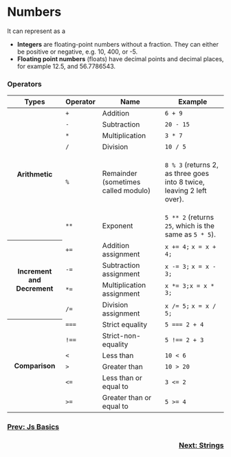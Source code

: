 # Numbers
It can represent as a
- **Integers** are floating-point numbers without a fraction. They can either be positive or negative, e.g. 10, 400, or -5.
- **Floating point numbers** (floats) have decimal points and decimal places, for example 12.5, and 56.7786543.

### Operators
<table class="standard-table">
  <thead>
    <tr>
      <th scope="col">Types</th>
      <th scope="col">Operator</th>
      <th scope="col">Name</th>
      <th scope="col">Example</th>
    </tr>
  </thead>
  <tbody>
    <th rowspan="7">Arithmetic</th>
    <tr>
      <td><code>+</code></td>
      <td>Addition</td>
      <td><code>6 + 9</code></td>
    </tr>
    <tr>
      <td><code>-</code></td>
      <td>Subtraction</td>
      <td><code>20 - 15</code></td>
    </tr>
    <tr>
      <td><code>*</code></td>
      <td>Multiplication</td>
      <td><code>3 * 7</code></td>
    </tr>
    <tr>
      <td><code>/</code></td>
      <td>Division</td>
      <td><code>10 / 5</code></td>
    </tr>
    <tr>
      <td><code>%</code></td>
      <td>Remainder (sometimes called modulo)</td>
      <td>
        <p>
          <code>8 % 3</code> (returns 2, as three goes into 8 twice, leaving 2
          left over).
        </p>
      </td>
    </tr>
    <tr>
      <td><code>**</code></td>
      <td>Exponent</td>
      <td>
        <code>5 ** 2</code> (returns <code>25</code>, which is the same as
        <code>5 * 5</code>).
      </td>
    </tr>
       <th rowspan="5">Increment and Decrement</th>
         <tr>
      <td><code>+=</code></td>
      <td>Addition assignment</td>
      <td><code>x += 4;</code>
        <code>x = x + 4;</code></td>
    </tr>
    <tr>
      <td><code>-=</code></td>
      <td>Subtraction assignment</td>
      <td><code>x -= 3;</code>
        <code>x = x - 3;</code></td>
    </tr>
    <tr>
      <td><code>*=</code></td>
      <td>Multiplication assignment</td>
      <td><code>x *= 3;</code><code>x = x * 3;</code></td>
    </tr>
    <tr>
      <td><code>/=</code></td>
      <td>Division assignment</td>
      <td><code>x /= 5;</code>
        <code>x = x / 5;</code></td>
    </tr>
      <th rowspan="7">Comparison</th>
    <tr>
      <td><code>===</code></td>
      <td>Strict equality</td>
      <td><code>5 === 2 + 4</code></td>
    </tr>
    <tr>
      <td><code>!==</code></td>
      <td>Strict-non-equality</td>
      <td><code>5 !== 2 + 3</code></td>
    </tr>
    <tr>
      <td><code>&lt;</code></td>
      <td>Less than</td>
      <td><code>10 &lt; 6</code></td>
    </tr>
    <tr>
      <td><code>&gt;</code></td>
      <td>Greater than</td>
      <td><code>10 &gt; 20</code></td>
    </tr>
    <tr>
      <td><code>&lt;=</code></td>
      <td>Less than or equal to</td>
      <td><code>3 &lt;= 2</code></td>
    </tr>
    <tr>
      <td><code>&gt;=</code></td>
      <td>Greater than or equal to</td>
      <td><code>5 &gt;= 4</code></td>
    </tr>
  </tbody>
</table>


<h3 align="left"><a href="01-Basics">Prev: Js Basics</a></h3>
<h3 align="right"><a href="03-Strings">Next: Strings</a></h3>

